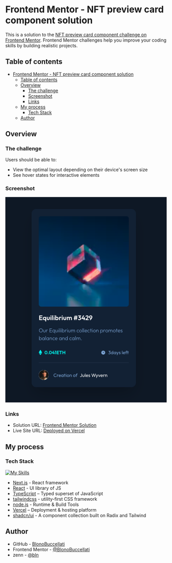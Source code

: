 # Frontend Mentor - NFT preview card component solution

This is a solution to the [NFT preview card component challenge on Frontend Mentor](https://www.frontendmentor.io/challenges/nft-preview-card-component-SbdUL_w0U). Frontend Mentor challenges help you improve your coding skills by building realistic projects.

## Table of contents

- [Frontend Mentor - NFT preview card component solution](#frontend-mentor---nft-preview-card-component-solution)
  - [Table of contents](#table-of-contents)
  - [Overview](#overview)
    - [The challenge](#the-challenge)
    - [Screenshot](#screenshot)
    - [Links](#links)
  - [My process](#my-process)
    - [Tech Stack](#tech-stack)
  - [Author](#author)

## Overview

### The challenge

Users should be able to:

- View the optimal layout depending on their device's screen size
- See hover states for interactive elements

### Screenshot

![](./screenshot.png)

### Links

- Solution URL: [Frontend Mentor Solution](https://www.frontendmentor.io/challenges/nft-preview-card-component-SbdUL_w0U)
- Live Site URL: [Deployed on Vercel](https://fm-nft-preview-card-component-ten.vercel.app/)

## My process

### Tech Stack

[![My Skills](https://skillicons.dev/icons?i=nextjs,react,ts,tailwind,nodejs,vercel)](https://skillicons.dev)

- [Next.js](https://nextjs.org/) - React framework
- [React](https://reactjs.org/) - UI library of JS
- [TypeScript](https://www.typescriptlang.org/) – Typed superset of JavaScript
- [tailwindcss](https://tailwindcss.com/) - utility-first CSS framework
- [node.js](https://nodejs.org/ja) - Runtime & Build Tools
- [Vercel](https://vercel.com/home) – Deployment & hosting platform
- [shadcn/ui](https://ui.shadcn.com/) - A component collection built on Radix and Tailwind

## Author

- GitHub - [BlonoBuccellati](https://github.com/BlonoBuccellati)
- Frontend Mentor - [@BlonoBuccellati](https://www.frontendmentor.io/profile/BlonoBuccellati)
- zenn - [@bln](https://zenn.dev/bln)
